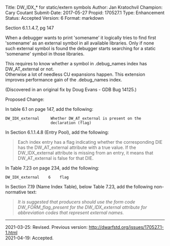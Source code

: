 Title:       DW_IDX_* for static/extern symbols
Author:      Jan Kratochvil
Champion:    Cary Coutant
Submit-Date: 2017-05-27
Propid:      170527.1
Type:        Enhancement
Status:      Accepted
Version:     6
Format:      markdown

Section 6.1.1.4.7, pg 147

When a debugger wants to print 'somename' it logically tries to find first 'somename' as an 
external symbol in all available libraries.  Only if none such external symbol is found the 
debugger starts searching for a static 'somename' symbol in those libraries.

This requires to know whether a symbol in .debug_names index has DW_AT_external or not.  
Otherwise a lot of needless CU expansions happen.  This extension improves performance 
gain of the .debug_names index.

(Discovered in an original fix by Doug Evans - GDB Bug 14125.)

Proposed Change:

In table 6.1 on page 147, add the following:

    DW_IDX_external     Whether DW_AT_external is present on the
                        declaration (flag)

In Section 6.1.1.4.8 (Entry Pool), add the following:

> Each index entry has a flag indicating whether the corresponding DIE
> has the DW_AT_external attribute with a true value. If the
> DW_IDX_external attribute is missing from an entry, it means that
> DW_AT_external is false for that DIE.

In Table 7.23 on page 234, add the following:

    DW_IDX_external    6    flag

In Section 7.19 (Name Index Table), below Table 7.23, add the
following non-normative text:

> *It is suggested that producers should use the form code
> DW_FORM_flag_present for the DW_IDX_external attribute for
> abbreviation codes that represent external names.*

---

2021-03-25: Revised.  Previous version: http://dwarfstd.org/issues/170527.1-1.html  
2021-04-19: Accepted.
